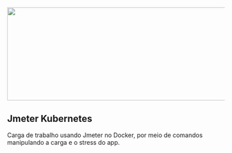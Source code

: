 <h1 align="center">
<img src="http://home.apache.org/~fschumacher/jmeter2.svg" width="636" height="216">
</h1>

## Jmeter Kubernetes

Carga de trabalho usando Jmeter no Docker, por meio de comandos manipulando a carga e o stress do app.
